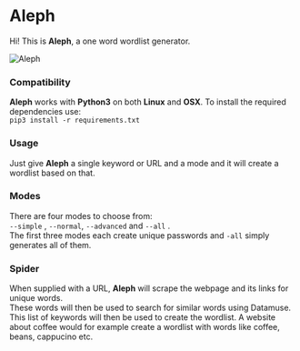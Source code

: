 # Aleph

Hi! This is **Aleph**, a one word wordlist generator.

![Aleph](http://i67.tinypic.com/9kwgfs.png)

### Compatibility
**Aleph** works with **Python3** on both **Linux** and **OSX**.
To install the required dependencies use:  
```pip3 install -r requirements.txt```

### Usage
Just give **Aleph** a single keyword or URL and a mode and it will create a wordlist based on that.   

### Modes  
There are four modes to choose from:  
```--simple``` , ```--normal```, ```--advanced``` and ```--all``` .  
The first three modes each create unique passwords and 
```-all``` simply generates all of them.  

### Spider
When supplied with a URL, **Aleph** will scrape the webpage and its links for unique words.  
These words will then be used to search for similar words using Datamuse.  
This list of keywords will then be used to create the wordlist.
A website about coffee would for example create a wordlist with words like coffee, beans, cappucino etc.  

